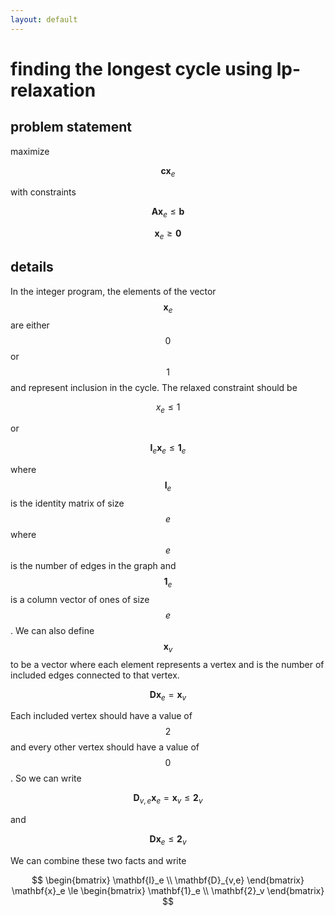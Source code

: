 ```yaml
---
layout: default
---
```


# finding the longest cycle using lp-relaxation

## problem statement

maximize

$$
\mathbf{c} \mathbf{x}_e
$$

with constraints

$$
\mathbf{A} \mathbf{x}_e \le \mathbf{b}
$$

$$
\mathbf{x}_e \ge \mathbf{0}
$$

## details

In the integer program, the elements of the vector $$\mathbf{x}_e$$ are either $$0$$ or $$1$$ and represent inclusion in the cycle.
The relaxed constraint should be 

$$
x_e \le 1
$$

or

$$
\mathbf{I}_{e} \mathbf{x}_e \le \mathbf{1}_e
$$

where $$\mathbf{I}_{e}$$ is the identity matrix of size $$e$$ where $$e$$ is the number of edges in the graph and $$\mathbf{1}_e$$ is a column vector of ones of size $$e$$.
We can also define $$\mathbf{x}_v$$ to be a vector where each element represents a vertex and is the number of included edges connected to that vertex.

$$
\mathbf{D} \mathbf{x}_e = \mathbf{x}_v
$$

Each included vertex should have a value of $$2$$ and every other vertex should have a value of $$0$$.
So we can write

$$
\mathbf{D}_{v,e} \mathbf{x}_e = \mathbf{x}_v \le \mathbf{2}_v
$$

and

$$
\mathbf{D} \mathbf{x}_e \le \mathbf{2}_v
$$

We can combine these two facts and write

$$
\begin{bmatrix}
\mathbf{I}_e \\
\mathbf{D}_{v,e}
\end{bmatrix}
\mathbf{x}_e \le
\begin{bmatrix}
\mathbf{1}_e \\
\mathbf{2}_v
\end{bmatrix}
$$












